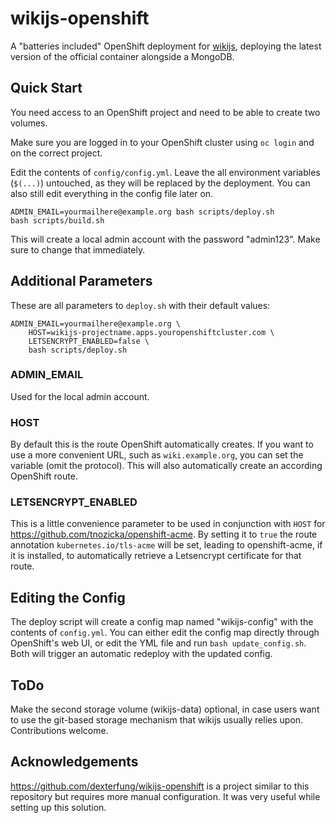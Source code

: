 # wikijs-openshift


A "batteries included" OpenShift deployment for [wikijs](https://wiki.js.org/), deploying the latest version of the
official container alongside a MongoDB.

## Quick Start

You need access to an OpenShift project and need to be able to create two volumes.

Make sure you are logged in to your OpenShift cluster using `oc login` and on the correct project.

Edit the contents of `config/config.yml`. Leave the all environment variables (`$(...)`) untouched, as they will
be replaced by the deployment. You can also still edit everything in the config file later on.

```
ADMIN_EMAIL=yourmailhere@example.org bash scripts/deploy.sh
bash scripts/build.sh
```

This will create a local admin account with the password "admin123". Make sure to change that immediately.

## Additional Parameters

These are all parameters to `deploy.sh` with their default values:

```
ADMIN_EMAIL=yourmailhere@example.org \
    HOST=wikijs-projectname.apps.youropenshiftcluster.com \
    LETSENCRYPT_ENABLED=false \
    bash scripts/deploy.sh
```

### ADMIN_EMAIL

Used for the local admin account.

### HOST

By default this is the route OpenShift automatically creates. If you want to use a more convenient URL, such as
`wiki.example.org`, you can set the variable (omit the protocol). This will also automatically create an according
OpenShift route.

### LETSENCRYPT_ENABLED

This is a little convenience parameter to be used in conjunction with `HOST` for
https://github.com/tnozicka/openshift-acme. By setting it to `true` the route annotation `kubernetes.io/tls-acme` will
be set, leading to openshift-acme, if it is installed, to automatically retrieve a Letsencrypt certificate for that
route.

## Editing the Config

The deploy script will create a config map named "wikijs-config" with the contents of `config.yml`. You can either edit
the config map directly through OpenShift's web UI, or edit the YML file and run `bash update_config.sh`. Both will
trigger an automatic redeploy with the updated config.

## ToDo

Make the second storage volume (wikijs-data) optional, in case users want to use the git-based storage mechanism that
wikijs usually relies upon. Contributions welcome.

## Acknowledgements

https://github.com/dexterfung/wikijs-openshift is a project similar to this repository but requires more manual
configuration. It was very useful while setting up this solution.